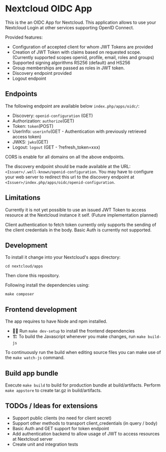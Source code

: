 # Nextcloud OIDC App

This is the an OIDC App for Nextcloud. This application allows to use your Nextcloud Login at other services supporting OpenID Connect.

Provided features:

- Configuration of accepted client for whom JWT Tokens are provided
- Creation of JWT Token with claims based on requested scope. (Currently supported scopes openid, profile, email, roles and groups)
- Supported signing algorithms RS256 (default) and HS256
- Group memberships are passed as roles in JWT token.
- Discovery endpoint provided
- Logout endpoint

## Endpoints

The following endpoint are available below `index.php/apps/oidc/`:

- Discovery: `openid-configuration` (GET)
- Authorization: `authorize`(GET)
- Token: `token`(POST)
- UserInfo: `userinfo`(GET - Authentication with previously retrieved access token)
- JWKS: `jwks`(GET)
- Logout: `logout` (GET - ?refresh_token=xxx)

CORS is enable for all domains on all the above endpoints.

The discovery endpoint should be made available at the URL: `<Issuer>/.well-known/openid-configuration`. You may have to configure your web server to redirect this url to the discovery endpoint at `<Issuer>/index.php/apps/oidc/openid-configuration`.

## Limitations

Currently it is not yet possible to use an issued JWT Token to access resource at the Nextcloud instance it self. (Future implementation planned)

Client authentication to fetch token currently only supports the sending of the client credentials in the body. Basic Auth is currently not supported.

## Development

To install it change into your Nextcloud's apps directory:

    cd nextcloud/apps

Then clone this repository.

Following install the dependencies using:

    make composer

## Frontend development

The app requires to have Node and npm installed.

- 👩‍💻 Run `make dev-setup` to install the frontend dependencies
- 🏗 To build the Javascript whenever you make changes, run `make build-js`

To continuously run the build when editing source files you can make use of the `make watch-js` command.

## Build app bundle

Execute `make build` to build for production bundle at build/artifacts. Perform `make appstore` to create tar.gz in build/artifacts.

## TODOs / Ideas for extensions

- Support public clients (no need for client secret)
- Support other methods to transport client_credentials (in query / body)
- Basic Auth and GET support for token endpoint
- Add authentication backend to allow usage of JWT to access resources at Nextcloud server
- Create unit and integration tests
